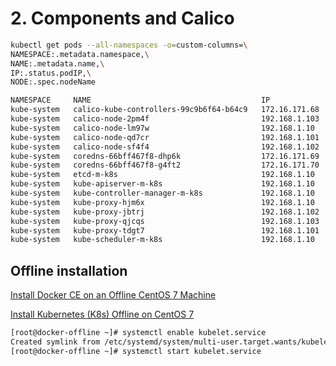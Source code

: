 # 2. Components and Calico

```bash
kubectl get pods --all-namespaces -o=custom-columns=\
NAMESPACE:.metadata.namespace,\
NAME:.metadata.name,\
IP:.status.podIP,\
NODE:.spec.nodeName
```

```bash
NAMESPACE     NAME                                      IP              NODE
kube-system   calico-kube-controllers-99c9b6f64-b64c9   172.16.171.68   m-k8s   # Calico Controller Deployment
kube-system   calico-node-2pm4f                         192.168.1.103   w3-k8s  # Calico DaemonSet for w3-k8s
kube-system   calico-node-lm97w                         192.168.1.10    m-k8s   # Calico DaemonSet for m-k8s
kube-system   calico-node-qd7cr                         192.168.1.101   w1-k8s  # Calico DaemonSet for w1-k8s
kube-system   calico-node-sf4f4                         192.168.1.102   w2-k8s  # Calico DaemonSet for w2-k8s
kube-system   coredns-66bff467f8-dhp6k                  172.16.171.69   m-k8s   # CoreDNS Deployment
kube-system   coredns-66bff467f8-g4ft2                  172.16.171.70   m-k8s   # CoreDNS Deployment
kube-system   etcd-m-k8s                                192.168.1.10    m-k8s   # etcd Pod
kube-system   kube-apiserver-m-k8s                      192.168.1.10    m-k8s   # API server Pod
kube-system   kube-controller-manager-m-k8s             192.168.1.10    m-k8s   # Controller Manager Pod
kube-system   kube-proxy-hjm6x                          192.168.1.10    m-k8s   # Kube-proxy DaemonSet for m-k8s
kube-system   kube-proxy-jbtrj                          192.168.1.102   w2-k8s  # Kube-proxy DaemonSet for w2-k8s
kube-system   kube-proxy-qjcqs                          192.168.1.103   w3-k8s  # Kube-proxy DaemonSet for w3-k8s
kube-system   kube-proxy-tdgt7                          192.168.1.101   w1-k8s  # Kube-proxy DaemonSet for w1-k8s
kube-system   kube-scheduler-m-k8s                      192.168.1.10    m-k8s   # Scheduler Pod
```

## Offline installation

[Install Docker CE on an Offline CentOS 7 Machine](https://www.centlinux.com/2019/02/install-docker-ce-on-offline-centos-7-machine.html)

[Install Kubernetes (K8s) Offline on CentOS 7](https://www.centlinux.com/2019/04/install-kubernetes-k8s-offline-on-centos-7.html#:~:text=Installing)

```bash
[root@docker-offline ~]# systemctl enable kubelet.service
Created symlink from /etc/systemd/system/multi-user.target.wants/kubelet.service to /usr/lib/systemd/system/kubelet.service.
[root@docker-offline ~]# systemctl start kubelet.service
```